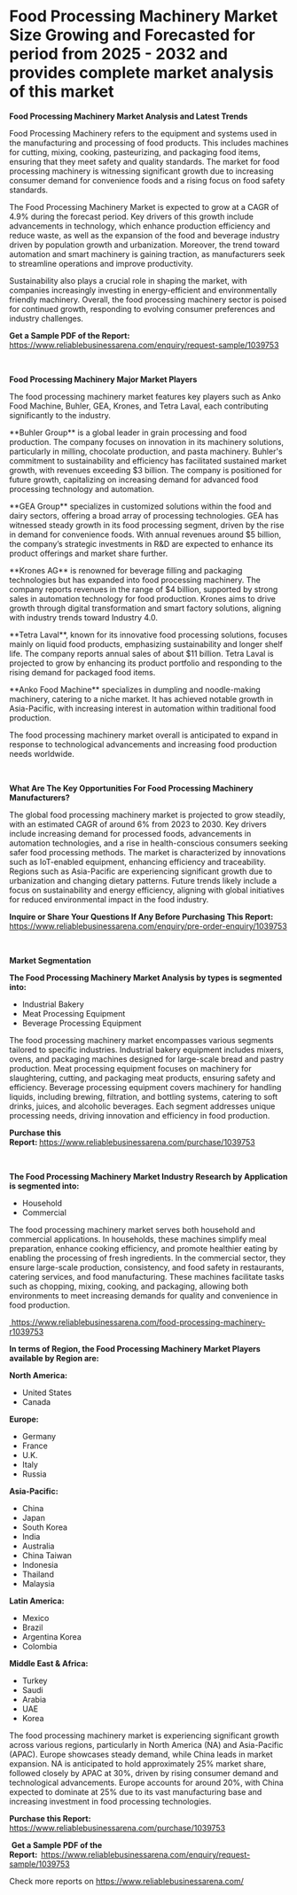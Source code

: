 <p><h1>Food Processing Machinery Market Size Growing and Forecasted for period from 2025 - 2032 and provides complete market analysis of this market</h1></p><p><strong>Food Processing Machinery Market Analysis and Latest Trends</strong></p>
<p><p>Food Processing Machinery refers to the equipment and systems used in the manufacturing and processing of food products. This includes machines for cutting, mixing, cooking, pasteurizing, and packaging food items, ensuring that they meet safety and quality standards. The market for food processing machinery is witnessing significant growth due to increasing consumer demand for convenience foods and a rising focus on food safety standards.</p><p>The Food Processing Machinery Market is expected to grow at a CAGR of 4.9% during the forecast period. Key drivers of this growth include advancements in technology, which enhance production efficiency and reduce waste, as well as the expansion of the food and beverage industry driven by population growth and urbanization. Moreover, the trend toward automation and smart machinery is gaining traction, as manufacturers seek to streamline operations and improve productivity.</p><p>Sustainability also plays a crucial role in shaping the market, with companies increasingly investing in energy-efficient and environmentally friendly machinery. Overall, the food processing machinery sector is poised for continued growth, responding to evolving consumer preferences and industry challenges.</p></p>
<p><strong>Get a Sample PDF of the Report:&nbsp;</strong> <a href="https://www.reliablebusinessarena.com/enquiry/request-sample/1039753?utm_campaign=3266&utm_medium=2&utm_source=Github&utm_content=ia&utm_term=05032025&utm_id=food-processing-machinery">https://www.reliablebusinessarena.com/enquiry/request-sample/1039753</a></p>
<p>&nbsp;</p>
<p><strong>Food Processing Machinery Major Market Players</strong></p>
<p><p>The food processing machinery market features key players such as Anko Food Machine, Buhler, GEA, Krones, and Tetra Laval, each contributing significantly to the industry.</p><p>**Buhler Group** is a global leader in grain processing and food production. The company focuses on innovation in its machinery solutions, particularly in milling, chocolate production, and pasta machinery. Buhler's commitment to sustainability and efficiency has facilitated sustained market growth, with revenues exceeding $3 billion. The company is positioned for future growth, capitalizing on increasing demand for advanced food processing technology and automation.</p><p>**GEA Group** specializes in customized solutions within the food and dairy sectors, offering a broad array of processing technologies. GEA has witnessed steady growth in its food processing segment, driven by the rise in demand for convenience foods. With annual revenues around $5 billion, the company’s strategic investments in R&D are expected to enhance its product offerings and market share further.</p><p>**Krones AG** is renowned for beverage filling and packaging technologies but has expanded into food processing machinery. The company reports revenues in the range of $4 billion, supported by strong sales in automation technology for food production. Krones aims to drive growth through digital transformation and smart factory solutions, aligning with industry trends toward Industry 4.0.</p><p>**Tetra Laval**, known for its innovative food processing solutions, focuses mainly on liquid food products, emphasizing sustainability and longer shelf life. The company reports annual sales of about $11 billion. Tetra Laval is projected to grow by enhancing its product portfolio and responding to the rising demand for packaged food items.</p><p>**Anko Food Machine** specializes in dumpling and noodle-making machinery, catering to a niche market. It has achieved notable growth in Asia-Pacific, with increasing interest in automation within traditional food production. </p><p>The food processing machinery market overall is anticipated to expand in response to technological advancements and increasing food production needs worldwide.</p></p>
<p>&nbsp;</p>
<p><strong>What Are The Key Opportunities For Food Processing Machinery Manufacturers?</strong></p>
<p><p>The global food processing machinery market is projected to grow steadily, with an estimated CAGR of around 6% from 2023 to 2030. Key drivers include increasing demand for processed foods, advancements in automation technologies, and a rise in health-conscious consumers seeking safer food processing methods. The market is characterized by innovations such as IoT-enabled equipment, enhancing efficiency and traceability. Regions such as Asia-Pacific are experiencing significant growth due to urbanization and changing dietary patterns. Future trends likely include a focus on sustainability and energy efficiency, aligning with global initiatives for reduced environmental impact in the food industry.</p></p>
<p><strong>Inquire or Share Your Questions If Any Before Purchasing This Report:</strong> <a href="https://www.reliablebusinessarena.com/enquiry/pre-order-enquiry/1039753?utm_campaign=3266&utm_medium=2&utm_source=Github&utm_content=ia&utm_term=05032025&utm_id=food-processing-machinery">https://www.reliablebusinessarena.com/enquiry/pre-order-enquiry/1039753</a></p>
<p>&nbsp;</p>
<p><strong>Market Segmentation</strong></p>
<p><strong>The Food Processing Machinery Market Analysis by types is segmented into:</strong></p>
<p><ul><li>Industrial Bakery</li><li>Meat Processing Equipment</li><li>Beverage Processing Equipment</li></ul></p>
<p><p>The food processing machinery market encompasses various segments tailored to specific industries. Industrial bakery equipment includes mixers, ovens, and packaging machines designed for large-scale bread and pastry production. Meat processing equipment focuses on machinery for slaughtering, cutting, and packaging meat products, ensuring safety and efficiency. Beverage processing equipment covers machinery for handling liquids, including brewing, filtration, and bottling systems, catering to soft drinks, juices, and alcoholic beverages. Each segment addresses unique processing needs, driving innovation and efficiency in food production.</p></p>
<p><strong>Purchase this Report:&nbsp;</strong><a href="https://www.reliablebusinessarena.com/purchase/1039753?utm_campaign=3266&utm_medium=2&utm_source=Github&utm_content=ia&utm_term=05032025&utm_id=food-processing-machinery">https://www.reliablebusinessarena.com/purchase/1039753</a></p>
<p>&nbsp;</p>
<p><strong>The Food Processing Machinery Market Industry Research by Application is segmented into:</strong></p>
<p><ul><li>Household</li><li>Commercial</li></ul></p>
<p><p>The food processing machinery market serves both household and commercial applications. In households, these machines simplify meal preparation, enhance cooking efficiency, and promote healthier eating by enabling the processing of fresh ingredients. In the commercial sector, they ensure large-scale production, consistency, and food safety in restaurants, catering services, and food manufacturing. These machines facilitate tasks such as chopping, mixing, cooking, and packaging, allowing both environments to meet increasing demands for quality and convenience in food production.</p></p>
<p><a href="https://www.reliablebusinessarena.com/food-processing-machinery-r1039753?utm_campaign=3266&utm_medium=2&utm_source=Github&utm_content=ia&utm_term=05032025&utm_id=food-processing-machinery">&nbsp;https://www.reliablebusinessarena.com/food-processing-machinery-r1039753</a></p>
<p><strong>In terms of Region, the Food Processing Machinery Market Players available by Region are:</strong></p>
<p>
    <p> <strong> North America: </strong>
        <ul>
            <li>United States</li>
            <li>Canada</li>
        </ul>
        </p> 
    <p> <strong> Europe: </strong>
        <ul>
            <li>Germany</li>
            <li>France</li>
            <li>U.K.</li>
            <li>Italy</li>
            <li>Russia</li>
        </ul>
        </p> 
    <p> <strong> Asia-Pacific: </strong>
        <ul>
            <li>China</li>
            <li>Japan</li>
            <li>South Korea</li>
            <li>India</li>
            <li>Australia</li>
            <li>China Taiwan</li>
            <li>Indonesia</li>
            <li>Thailand</li>
            <li>Malaysia</li>
        </ul>
        </p> 
    <p> <strong> Latin America: </strong>
        <ul>
            <li>Mexico</li>
            <li>Brazil</li>
            <li>Argentina Korea</li>
            <li>Colombia</li>
        </ul>
        </p> 
    <p> <strong> Middle East & Africa: </strong>
        <ul>
            <li>Turkey</li>
            <li>Saudi</li>
            <li>Arabia</li>
            <li>UAE</li>
            <li>Korea</li>
        </ul>
    </p>
    </p>
<p><p>The food processing machinery market is experiencing significant growth across various regions, particularly in North America (NA) and Asia-Pacific (APAC). Europe showcases steady demand, while China leads in market expansion. NA is anticipated to hold approximately 25% market share, followed closely by APAC at 30%, driven by rising consumer demand and technological advancements. Europe accounts for around 20%, with China expected to dominate at 25% due to its vast manufacturing base and increasing investment in food processing technologies.</p></p>
<p><strong>Purchase this Report: </strong><a href="https://www.reliablebusinessarena.com/purchase/1039753?utm_campaign=3266&utm_medium=2&utm_source=Github&utm_content=ia&utm_term=05032025&utm_id=food-processing-machinery">https://www.reliablebusinessarena.com/purchase/1039753</a></p>
<p>&nbsp;<strong>Get a Sample PDF of the Report:&nbsp;&nbsp;</strong><a href="https://www.reliablebusinessarena.com/enquiry/request-sample/1039753?utm_campaign=3266&utm_medium=2&utm_source=Github&utm_content=ia&utm_term=05032025&utm_id=food-processing-machinery">https://www.reliablebusinessarena.com/enquiry/request-sample/1039753</a></p>
<p><strong></strong></p>
<p>Check more reports on <a href="https://www.reliablebusinessarena.com/?utm_campaign=3266&utm_medium=2&utm_source=Github&utm_content=ia&utm_term=05032025&utm_id=food-processing-machinery">https://www.reliablebusinessarena.com/</a></p>